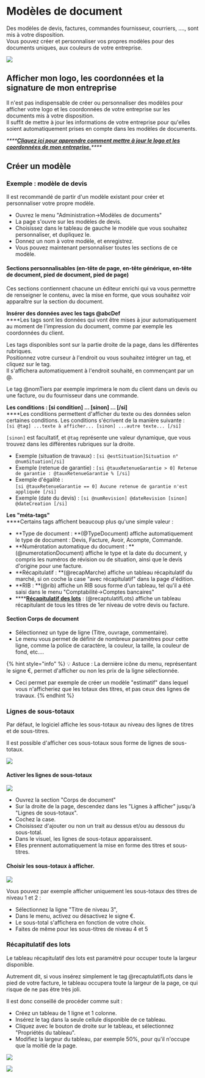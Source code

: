 # Modèles de document

Des modèles de devis, factures, commandes fournisseur, courriers, ...., sont mis à votre disposition.\
Vous pouvez créer et personnaliser vos propres modèles pour des documents uniques, aux couleurs de votre entreprise.

![](../.gitbook/assets/modele.png)

## Afficher mon logo, les coordonnées et la signature de mon entreprise

Il n'est pas indispensable de créer ou personnaliser des modèles pour afficher votre logo et les coordonnées de votre entreprise sur les documents mis à votre disposition.\
Il suffit de mettre à jour les informations de votre entreprise pour qu'elles soient automatiquement prises en compte dans les modèles de documents.

_****_[_**Cliquez ici pour apprendre comment mettre à jour le logo et les coordonnées de mon entreprise.**_](../aide-au-demarrage/parametrage-de-mon-entreprise/logo-et-signature-de-lentreprise.md)_****_

## Créer un modèle

### Exemple : modèle de devis

Il est recommandé de partir d'un modèle existant pour créer et personnaliser votre propre modèle.

* Ouvrez le menu "Administration->Modèles de documents"
* La page s'ouvre sur les modèles de devis.
* Choisissez dans le tableau de gauche le modèle que vous souhaitez personnaliser, et dupliquez le.
* Donnez un nom à votre modèle, et enregistrez.
* Vous pouvez maintenant personnaliser toutes les sections de ce modèle.

#### Sections personnalisables (en-tête de page, en-tête générique, en-tête de document, pied de document, pied de page) <a href="sections-personnalisables" id="sections-personnalisables"></a>

Ces sections contiennent chacune un éditeur enrichi qui va vous permettre de renseigner le contenu, avec la mise en forme, que vous souhaitez voir apparaître sur la section du document. 

**Insérer des données avec les tags @abcDef**\
****Les tags sont les données qui vont être mises à jour automatiquement au moment de l'impression du document, comme par exemple les coordonnées du client.

Les tags disponibles sont sur la partie droite de la page, dans les différentes rubriques.\
Positionnez votre curseur à l'endroit ou vous souhaitez intégrer un tag, et cliquez sur le tag.\
Il s'affichera automatiquement à l'endroit souhaité, en commençant par un @.

Le tag @nomTiers par exemple imprimera le nom du client dans un devis ou une facture, ou du fournisseur dans une commande.

**Les conditions : \[si condition] ... \[sinon] ... \[/si]**\
****Les conditions permettent d'afficher du texte ou des données selon certaines conditions. Les conditions s'écrivent de la manière suivante : \
`[si @tag] ...texte à afficher... [sinon] ...autre texte... [/si]`

`[sinon]` est facultatif, et `@tag` représente une valeur dynamique, que vous trouvez dans les différentes rubriques sur la droite.

* Exemple (situation de travaux) : `[si @estSituation]Situation n° @numSituation[/si]`
* Exemple (retenue de garantie) : `[si @tauxRetenueGarantie > 0] Retenue de garantie : @tauxRetenueGarantie % [/si]`
* Exemple d'égalité : \
  `[si @tauxRetenueGarantie == 0] Aucune retenue de garantie n'est appliquée [/si]`
* Exemple (date du devis) : `[si @numRevision] @dateRevision [sinon] @dateCreation [/si]`

**Les "méta-tags"**\
****Certains tags affichent beaucoup plus qu'une simple valeur :

* **Type de document : **(@TypeDocument) affiche automatiquement le type de document : Devis, Facture, Avoir, Acompte, Commande.
* **Numérotation automatique du document : **(@numerotationDocument) affiche le type et la date du document, y compris les numéros de révision ou de situation, ainsi que le devis d'origine pour une facture.
* **Récapitulatif : **(@recapMarche) affiche un tableau récapitulatif du marché, si on coche la case "avec récapitulatif" dans la page d'édition.
* **RIB : **(@rib) affiche un RIB sous forme d'un tableau, tel qu'il a été saisi dans le menu "Comptabilité->Comptes bancaires"
* ****[**Récapitulatif des lots**](modeles-de-document.md#recapitulatif-des-lots) : (@recaptulatifLots) affiche un tableau récapitulant de tous les titres de 1er niveau de votre devis ou facture.

#### Section Corps de document

* Sélectionnez un type de ligne (Titre, ouvrage, commentaire).
* Le menu vous permet de définir de nombreux paramètres pour cette ligne, comme la police de caractère, la couleur, la taille, la couleur de fond, etc....

{% hint style="info" %}
:bulb: Astuce : La dernière icône du menu, représentant le signe €, permet d'afficher ou non les prix  de la ligne sélectionnée.

* Ceci permet par exemple de créer un modèle "estimatif" dans lequel vous n'afficheriez que les totaux des titres,  et pas ceux des lignes de travaux.
{% endhint %}

### Lignes de sous-totaux

Par défaut, le logiciel affiche les sous-totaux au niveau des lignes de titres et de sous-titres.

Il est  possible d'afficher ces sous-totaux sous forme de lignes de sous-totaux.

![](../.gitbook/assets/devis_sous-total-lignes.png)

#### Activer les lignes de sous-totaux

![](../.gitbook/assets/activer-lignes-sous-totaux.png)

* Ouvrez la section "Corps de document"
* Sur la droite de la page, descendez dans les "Lignes à afficher" jusqu'à "Lignes de sous-totaux".
* Cochez la case.
* Choisissez d'ajouter ou non un trait au dessus et/ou au dessous du sous-total.
* Dans le visuel, les lignes de sous-totaux apparaissent.
* Elles prennent automatiquement la mise en forme des titres et sous-titres.

#### Choisir les sous-totaux à afficher.

![](../.gitbook/assets/choisir-lignes-sous-totaux.png)

Vous pouvez par exemple afficher uniquement les sous-totaux des titres de niveau 1 et 2 :

* Sélectionnez la ligne "Titre de niveau 3",
* Dans le menu, activez ou désactivez le signe €.
* Le sous-total s'affichera en fonction de votre choix.
* Faites de même pour les sous-titres de niveau 4 et 5

### Récapitulatif des lots

Le tableau récapitulatif des lots est paramétré pour occuper toute la largeur disponible.

Autrement dit, si vous insérez simplement le tag @recaptulatifLots dans le pied de votre facture, le tableau occupera toute la largeur de la page, ce qui risque de ne pas être très joli.

Il est donc conseillé de procéder comme suit :

* Créez un tableau de 1 ligne et 1 colonne.
* Insérez le tag dans la seule cellule disponible de ce tableau.
* Cliquez avec le bouton de droite sur le tableau, et sélectionnez "Propriétés du tableau".
* Modifiez la largeur du tableau, par exemple 50%, pour qu'il n'occupe que la moitié de la page.

![](<../.gitbook/assets/capture (32).png>)

![](<../.gitbook/assets/capture (28).png>)
